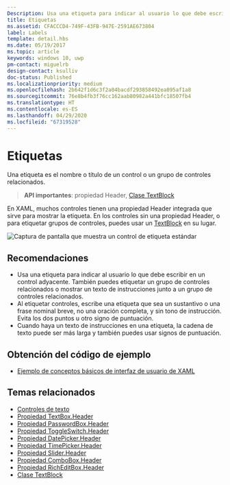 ```yaml
---
Description: Usa una etiqueta para indicar al usuario lo que debe escribir en un control adyacente. También puedes etiquetar un grupo de controles relacionados o mostrar un texto de instrucciones junto a un grupo de controles relacionados.
title: Etiquetas
ms.assetid: CFACCCD4-749F-43FB-947E-2591AE673804
label: Labels
template: detail.hbs
ms.date: 05/19/2017
ms.topic: article
keywords: windows 10, uwp
pm-contact: miguelrb
design-contact: ksulliv
doc-status: Published
ms.localizationpriority: medium
ms.openlocfilehash: 2b642f1d6c3f2a04bacdf293858492ea095af1a8
ms.sourcegitcommit: 76e8b4fb3f76cc162aab80982a441bfc18507fb4
ms.translationtype: HT
ms.contentlocale: es-ES
ms.lasthandoff: 04/29/2020
ms.locfileid: "67319528"
---
```

# <a name="labels"></a>Etiquetas

 

Una etiqueta es el nombre o título de un control o un grupo de controles relacionados.

> **API importantes**: propiedad Header, [Clase TextBlock](https://docs.microsoft.com/uwp/api/Windows.UI.Xaml.Controls.TextBlock)

En XAML, muchos controles tienen una propiedad Header integrada que sirve para mostrar la etiqueta. En los controles sin una propiedad Header, o para etiquetar grupos de controles, puedes usar un [TextBlock](https://docs.microsoft.com/uwp/api/Windows.UI.Xaml.Controls.TextBlock) en su lugar.

![Captura de pantalla que muestra un control de etiqueta estándar](images/label-standard.png)

## <a name="recommendations"></a>Recomendaciones


-   Usa una etiqueta para indicar al usuario lo que debe escribir en un control adyacente. También puedes etiquetar un grupo de controles relacionados o mostrar un texto de instrucciones junto a un grupo de controles relacionados.
-   Al etiquetar controles, escribe una etiqueta que sea un sustantivo o una frase nominal breve, no una oración completa, y sin tono de instrucción. Evita los dos puntos u otro signo de puntuación.
-   Cuando haya un texto de instrucciones en una etiqueta, la cadena de texto puede ser más larga y también puedes usar signos de puntuación.


## <a name="get-the-sample-code"></a>Obtención del código de ejemplo
* [Ejemplo de conceptos básicos de interfaz de usuario de XAML](https://github.com/Microsoft/Windows-universal-samples/tree/master/Samples/XamlUIBasics)

## <a name="related-topics"></a>Temas relacionados
* [Controles de texto](text-controls.md)
* [Propiedad TextBox.Header](https://docs.microsoft.com/uwp/api/windows.ui.xaml.controls.textbox.header)
* [Propiedad PasswordBox.Header](https://docs.microsoft.com/uwp/api/windows.ui.xaml.controls.passwordbox.header)
* [Propiedad ToggleSwitch.Header](https://docs.microsoft.com/uwp/api/windows.ui.xaml.controls.toggleswitch.header)
* [Propiedad DatePicker.Header](https://docs.microsoft.com/uwp/api/windows.ui.xaml.controls.datepicker.header)
* [Propiedad TimePicker.Header](https://docs.microsoft.com/uwp/api/windows.ui.xaml.controls.timepicker.header)
* [Propiedad Slider.Header](https://docs.microsoft.com/uwp/api/windows.ui.xaml.controls.slider.header)
* [Propiedad ComboBox.Header](https://docs.microsoft.com/uwp/api/windows.ui.xaml.controls.combobox.header)
* [Propiedad RichEditBox.Header](https://docs.microsoft.com/uwp/api/windows.ui.xaml.controls.richeditbox.header)
* [Clase TextBlock](https://docs.microsoft.com/uwp/api/Windows.UI.Xaml.Controls.TextBlock)

 

 




